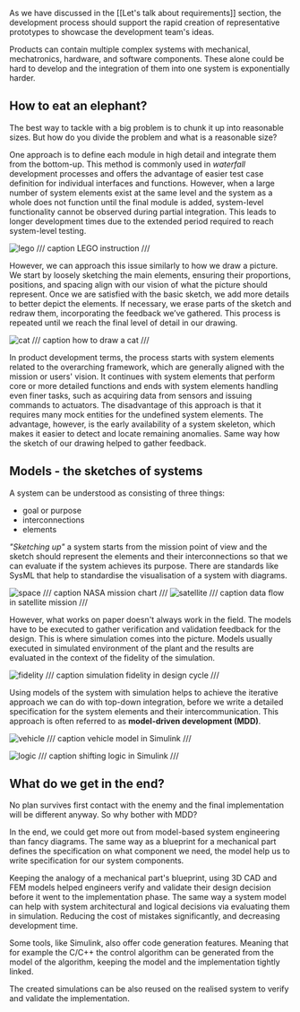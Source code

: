 
As we have discussed in the [[Let's talk about requirements]] section, the development process should support the rapid creation of representative prototypes to showcase the development team's ideas.

Products can contain multiple complex systems with mechanical, mechatronics, hardware, and software components. These alone could be hard to develop and the integration of them into one system is exponentially harder. 

## How to eat an elephant?

The best way to tackle with a big problem is to chunk it up into reasonable sizes. But how do you divide the problem and what is a reasonable size?

One approach is to define each module in high detail and integrate them from the bottom-up. This method is commonly used in _waterfall_ development processes and offers the advantage of easier test case definition for individual interfaces and functions. However, when a large number of system elements exist at the same level and the system as a whole does not function until the final module is added, system-level functionality cannot be observed during partial integration. This leads to longer development times due to the extended period required to reach system-level testing.

![lego](attachments/lego.png)
/// caption
LEGO instruction
///

However, we can approach this issue similarly to how we draw a picture. We start by loosely sketching the main elements, ensuring their proportions, positions, and spacing align with our vision of what the picture should represent. Once we are satisfied with the basic sketch, we add more details to better depict the elements. If necessary, we erase parts of the sketch and redraw them, incorporating the feedback we’ve gathered. This process is repeated until we reach the final level of detail in our drawing.

![cat](attachments/how_to_draw_a_cat.png)
/// caption
how to draw a cat
///

In product development terms, the process starts with system elements related to the overarching framework, which are generally aligned with the mission or users' vision. It continues with system elements that perform core or more detailed functions and ends with system elements handling even finer tasks, such as acquiring data from sensors and issuing commands to actuators. The disadvantage of this approach is that it requires many mock entities for the undefined system elements. The advantage, however, is the early availability of a system skeleton, which makes it easier to detect and locate remaining anomalies. Same way how the sketch of our drawing helped to gather feedback.

## Models - the sketches of systems

A system can be understood as consisting of three things:

- goal or purpose
- interconnections
- elements

*"Sketching up"* a system starts from the mission point of view and the sketch should represent the elements and their interconnections so that we can evaluate if the system achieves its purpose. There are standards like SysML that help to standardise the visualisation of a system with diagrams.

![space](attachments/space_mission.png)
/// caption
NASA mission chart
///
![satellite](attachments/satellite_mission.png)
/// caption
data flow in satellite mission
///

However, what works on paper doesn't always work in the field. The models have to be executed to gather verification and validation feedback for the design. This is where simulation comes into the picture. Models usually executed in simulated environment of the plant and the results are evaluated in the context of the fidelity of the simulation.

![fidelity](attachments/simulation_fidelity.png)
/// caption
simulation fidelity in design cycle
///

Using models of the system with simulation helps to achieve the iterative approach we can do with top-down integration, before we write a detailed specification for the system elements and their intercommunication. This approach is often referred to as **model-driven development (MDD)**.

![vehicle](attachments/vehicle_model.png)
/// caption
vehicle model in Simulink
///

![logic](attachments/shifting_logic.png)
/// caption
shifting logic in Simulink
///

## What do we get in the end?

No plan survives first contact with the enemy and the final implementation will be different anyway. So why bother with MDD?

In the end, we could get more out from model-based system engineering than fancy diagrams. The same way as a blueprint for a mechanical part defines the specification on what component we need, the model help us to write specification for our system components.

Keeping the analogy of a mechanical part's blueprint, using 3D CAD and FEM models helped engineers verify and validate their design decision before it went to the implementation phase. The same way a system model can help with system architectural and logical decisions via evaluating them in simulation. Reducing the cost of mistakes significantly, and decreasing development time.

Some tools, like Simulink, also offer code generation features. Meaning that for example the C/C++ the control algorithm can be generated from the model of the algorithm, keeping the model and the implementation tightly linked.

The created simulations can be also reused on the realised system to verify and validate the implementation.